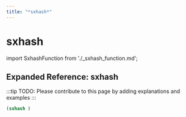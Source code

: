 ```yaml
---
title: "*sxhash*"
---
```


# sxhash

import SxhashFunction from './_sxhash_function.md';

<SxhashFunction />

## Expanded Reference: sxhash

:::tip
TODO: Please contribute to this page by adding explanations and examples
:::

```lisp
(sxhash )
```
